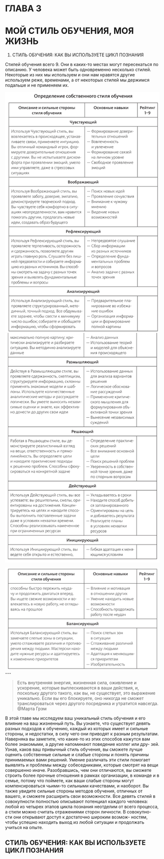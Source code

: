 # ГЛАВА 3
# МОЙ СТИЛЬ ОБУЧЕНИЯ, МОЯ ЖИЗНЬ
1. СТИЛЬ ОБУЧЕНИЯ: КАК ВЫ ИСПОЛЬЗУЕТЕ ЦИКЛ ПОЗНАНИЯ

Стилей обучения всего 9. Они в каких-то местах могут пересекаться по описанию. У человека может быть одновременно несколько стилей. Некоторые из них мы используем и они нам нравятся другие используем реже, временами, а от некоторых стилей мы держимся подальше и не применяем их.


![](../../../Images/IMG_20220701_113805.jpg)
![](../../../Images/IMG_20220701_113833.jpg)

![](../../../Images/IMG_20220701_113855.jpg)---
>Есть внутренняя энергия, жизненная сила, оживление и ускорение, которые выплескиваются в ваши действия, и, поскольку другого такого, как вы, не существует, это выражение уникально. Если вы его блокируете, оно никогда не сможет транслироваться через другого посредника и утратится навсегда. @Марта Грэм

В этой главе мы исследуем ваш уникальный стиль обучения
и его влияние на ваш жизненный путь. Вы узнаете, что
существует девять разных подходов к обучению, каждый
из которых имеет и сильные стороны, и недостатки, в силу
чего они приводят к разным результатам. Наверняка вы
заметите, что какие-то из этих способов кажутся вам более
знакомыми, а другие напоминают поведение коллег или дру-
зей. Узнав, каков ваш привычный стиль обучения, вы сможете
лучше оценить собственные сильные и слабые стороны
и понять причины принимаемых вами решений. Умение
различать эти стили помогает выявлять и проблемы между
собеседниками, которые смотрят на вещи совершенно иначе.
Разобравшись, чем они отличаются, вы сможете строить
более прочные отношения в рамках организации, в команде
и в семье, потому что поймете, как ваши слабые стороны
могут компенсироваться чьими-то сильными качествами,
и наоборот. Вы также увидите сильные стороны методов
обучения, отличных от вашего, и сможете расширить свои
возможности. Все девять стилей в совокупности полностью
описывают потенциал каждого человека: любой из четырех
этапов цикла познания неотделим от всего процесса, а стили
можно считать отражениями сторон личности. В совокупно-
сти они открывают доступ к достаточно широким возмож-
ностям, чтобы успешно находить выход из любой ситуации
и продолжать учиться на опыте.

## СТИЛЬ ОБУЧЕНИЯ: КАК ВЫ ИСПОЛЬЗУЕТЕ ЦИКЛ ПОЗНАНИЯ

